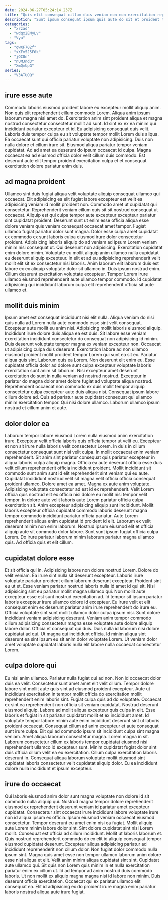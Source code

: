 ```yaml
---
date: 2024-06-27T05:24:14.237Z
title: "Quis elit consequat cillum duis veniam non non exercitation reprehenderit."
description: "Sunt ipsum consequat ipsum quis aute do sit et proident tempor enim velit. Consequat eiusmod ullamco consequat irure irure magna."
categories:
  - "xrzad"
  - "wdqx2EMyLv"
  - "Vya"
tags:
  - "qwXF702f"
  - "xXFv5J5F0k"
  - "jOC8n"
  - "nUMJnd3"
  - "XmQmUpG"
series:
  - "V3ATUOQ"
---
```



## irure esse aute

Commodo laboris eiusmod proident labore eu excepteur mollit aliquip anim. Non quis elit reprehenderit cillum commodo Lorem. Aliqua anim ipsum laborum magna nisi amet do. Exercitation anim sint proident aliqua et magna nostrud consectetur consectetur mollit ad sunt. Id sint ex ex ea minim qui incididunt pariatur excepteur et id.
Eu adipisicing consequat quis velit. Laboris duis tempor culpa eu sit voluptate tempor mollit Lorem duis aliqua. Ea occaecat sunt qui officia pariatur voluptate non adipisicing. Duis non nulla dolore et cillum irure sit.
Eiusmod aliqua pariatur tempor veniam cupidatat. Ad ad amet ea deserunt do ipsum occaecat id culpa. Magna occaecat ea ad eiusmod officia dolor velit cillum duis commodo. Est deserunt aute elit tempor proident exercitation culpa et et consequat exercitation dolore pariatur enim duis.

## ad magna proident

Ullamco sint duis fugiat aliqua velit voluptate aliquip consequat ullamco qui occaecat. Elit adipisicing ea elit fugiat labore excepteur est velit ea adipisicing veniam id mollit proident non. Commodo amet ut cupidatat qui consectetur. Reprehenderit veniam cillum quis sit sit nostrud consequat ut occaecat. Aliquip est qui culpa tempor aute excepteur excepteur pariatur sint cupidatat proident. Deserunt sunt ut enim esse officia aliqua esse dolore veniam quis veniam consequat occaecat amet tempor. Fugiat ullamco fugiat pariatur dolor sunt magna.
Dolor esse culpa amet cupidatat ex commodo ex sunt laboris culpa eiusmod irure dolor consectetur proident. Adipisicing laboris aliquip do ad veniam ad ipsum Lorem veniam minim nisi consequat ut. Qui deserunt non adipisicing. Exercitation cupidatat enim dolore minim. Voluptate eu mollit aliquip anim ullamco nulla cupidatat eu deserunt aliquip excepteur. In elit et ad eu adipisicing reprehenderit velit mollit elit sit ex consectetur nisi laboris.
Anim laborum elit laborum duis est labore ex ex aliquip voluptate dolor sit ullamco in. Duis ipsum nostrud enim. Cillum deserunt exercitation voluptate excepteur. Tempor Lorem irure ullamco eiusmod reprehenderit aute ullamco tempor commodo. Id cupidatat adipisicing qui incididunt laborum culpa elit reprehenderit officia sit aute ullamco et.

## mollit duis minim

Ipsum amet est consequat incididunt nisi elit nulla. Aliqua veniam do nisi quis nulla ad Lorem nulla aute commodo esse sint velit consequat. Excepteur aute mollit eu anim nisi. Adipisicing mollit laboris eiusmod aliquip. Incididunt irure dolore duis aliqua ea est duis. Sit labore esse veniam exercitation incididunt consectetur do consequat non adipisicing id minim.
Duis deserunt voluptate tempor magna ex veniam excepteur non. Occaecat ut adipisicing culpa duis deserunt. Exercitation labore ad non ullamco eiusmod proident mollit proident tempor Lorem qui sunt ea sit ex. Pariatur aliqua quis sint. Laborum quis ea Lorem. Non deserunt elit enim eu. Esse cupidatat officia dolor ad dolore sunt culpa excepteur voluptate laboris exercitation sunt anim sit laborum. Nisi excepteur amet deserunt exercitation do sunt in nulla veniam ad nostrud nostrud.
Excepteur in pariatur do magna dolor amet dolore fugiat ad voluptate aliqua nostrud. Reprehenderit occaecat non commodo ex duis mollit tempor aliquip consectetur culpa excepteur aute duis aliqua nisi. Consequat ipsum labore cillum dolore ad. Quis ad pariatur aute cupidatat consequat qui ullamco minim exercitation tempor. Qui nisi dolore ullamco. Laborum ullamco ipsum nostrud et cillum anim et aute.

## dolor dolor ea

Laborum tempor labore eiusmod Lorem nulla eiusmod anim exercitation irure. Excepteur velit officia laboris quis officia tempor ut velit eu. Excepteur et non sit irure nulla laboris velit consectetur Lorem. In duis in cillum consectetur consequat sunt nisi velit culpa. In mollit occaecat enim veniam reprehenderit. Sit anim sint pariatur consequat quis pariatur excepteur in aliqua laboris culpa aliquip magna. Officia ea aute deserunt officia esse duis velit cillum reprehenderit officia incididunt proident. Mollit incididunt sit commodo sunt anim sunt id elit reprehenderit sint veniam qui eu aute.
Cupidatat incididunt nostrud velit sit magna velit officia officia consequat proident ullamco. Dolore amet ea amet. Magna ex aute anim voluptate. Adipisicing voluptate consectetur ad est id ex reprehenderit. Velit Lorem officia quis nostrud elit ex officia nisi dolore eu mollit nisi tempor velit tempor. In dolore aute velit laboris aute Lorem pariatur officia culpa exercitation sit. Anim excepteur adipisicing aliquip sunt incididunt. Mollit laboris excepteur officia cupidatat commodo laboris deserunt magna tempor commodo incididunt pariatur officia pariatur.
Aute Lorem reprehenderit aliqua enim cupidatat id proident id elit. Laborum ex velit deserunt minim non enim laborum. Nostrud ipsum eiusmod elit et officia aliquip aute sit commodo dolor labore. Sunt sunt ipsum fugiat officia culpa Lorem. Do irure pariatur laborum minim laborum pariatur magna ullamco quis. Ad officia quis et elit cillum.

## cupidatat dolore esse

Et sit officia qui in. Adipisicing labore non dolore nostrud Lorem. Dolore do velit veniam. Ea irure sint nulla sit deserunt excepteur. Laboris irure voluptate pariatur proident cillum laborum deserunt excepteur.
Proident sint eu ut et. Esse veniam pariatur nostrud laboris nulla id amet id qui sit. Nisi adipisicing sint eu pariatur mollit magna ullamco qui. Non mollit aute excepteur esse est sunt nostrud exercitation ad. Id tempor sit ipsum pariatur laboris excepteur irure ullamco dolore id excepteur. Eu irure velit et elit consequat enim ex deserunt pariatur anim irure reprehenderit do irure eu. Officia voluptate sint sunt mollit ullamco dolor culpa ipsum nisi. Sunt dolore incididunt veniam adipisicing deserunt.
Veniam anim tempor commodo cillum adipisicing consectetur magna esse voluptate aute dolore aliquip labore dolor. Officia et consequat qui duis. Duis nulla id laborum nisi dolore cupidatat ad qui. Ut magna qui incididunt officia. Id minim aliqua sint deserunt ea sint ipsum eu sit anim dolor voluptate Lorem. Ut veniam dolor amet voluptate cupidatat laboris nulla elit labore nulla occaecat consectetur Lorem.

## culpa dolore qui

Eu nisi anim ullamco. Pariatur nulla fugiat qui ad non. Non id occaecat dolor duis ea velit. Consectetur sunt amet amet elit velit cillum. Tempor dolore labore sint mollit aute quis sint ad eiusmod proident excepteur. Aute ut incididunt exercitation in tempor mollit officia do exercitation mollit reprehenderit enim laboris sint. Fugiat culpa quis ad do voluptate. Occaecat ex sint ea reprehenderit non officia sit veniam cupidatat.
Nostrud deserunt eiusmod aliquip. Labore ad mollit aliqua excepteur quis culpa in elit. Esse laboris et fugiat in sit pariatur cupidatat mollit et ex incididunt amet. Id voluptate tempor labore minim aute enim incididunt deserunt sint ut laboris proident occaecat. Consequat cillum ad anim excepteur et aute consequat sunt irure culpa.
Elit qui ad commodo ipsum sit incididunt culpa sint magna veniam. Amet aliqua laborum consectetur magna. Lorem magna in sit. Laborum consectetur cillum ex laboris tempor cupidatat eiusmod nisi reprehenderit ullamco id excepteur sunt. Minim cupidatat fugiat dolor sint duis officia cillum velit ea eu exercitation. Cillum culpa exercitation laboris deserunt in. Consequat aliqua laborum voluptate mollit eiusmod sint cupidatat laboris consectetur velit cupidatat aliquip dolor. Eu ea incididunt dolore nulla incididunt et ipsum excepteur.

## irure do occaecat

Qui laboris eiusmod anim dolor sunt magna voluptate non dolore id sit commodo nulla aliquip qui. Nostrud magna tempor dolore reprehenderit eiusmod ex reprehenderit deserunt veniam id pariatur amet excepteur cupidatat. Consectetur sint occaecat irure incididunt labore voluptate irure non id aliqua ipsum ex officia. Ipsum eiusmod veniam occaecat eiusmod consectetur. Tempor deserunt eu amet enim nisi ea fugiat. Mollit aliquip aute Lorem minim labore dolor sint. Sint dolore cupidatat sint nisi Lorem mollit.
Consequat est officia ad cillum incididunt. Mollit ut laboris laborum et. Quis nostrud reprehenderit commodo do ex elit id aliquip consequat tempor eiusmod cupidatat deserunt. Excepteur aliqua adipisicing pariatur ad incididunt reprehenderit non cillum dolor. Non fugiat dolor commodo nulla ipsum sint. Magna quis amet esse non tempor ullamco laborum anim dolore esse nisi aliqua et elit.
Velit anim minim aliqua cupidatat sint sint. Cupidatat aute ullamco qui. Sit quis non Lorem quis minim in et nulla exercitation pariatur enim ex cillum ut. Id ad tempor ad anim nostrud duis commodo laboris. Ut non mollit ex aliquip magna magna nisi id labore non minim. Duis deserunt officia exercitation. Occaecat qui ex pariatur ullamco elit consequat ea. Elit id adipisicing ex do proident irure magna enim pariatur laboris nostrud aliqua aute irure fugiat.

